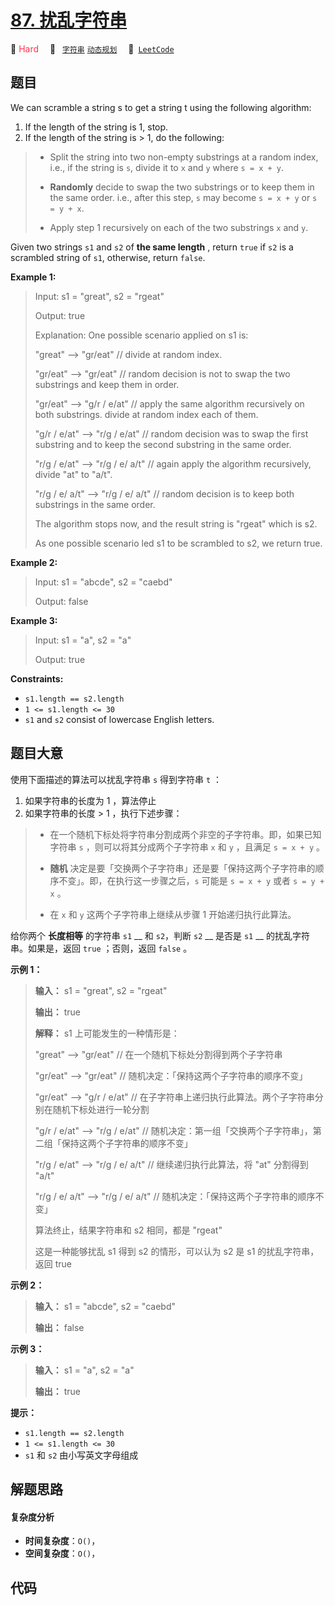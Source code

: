 # [87. 扰乱字符串](https://leetcode.com/problems/scramble-string)

🔴 <font color=#ff334b>Hard</font>&emsp; 🔖&ensp; [`字符串`](/leetcode-js/outline/tag/string.md) [`动态规划`](/leetcode-js/outline/tag/dynamic-programming.md)&emsp; 🔗&ensp;[`LeetCode`](https://leetcode.com/problems/scramble-string)

## 题目

We can scramble a string s to get a string t using the following algorithm:

  1. If the length of the string is 1, stop.
  2. If the length of the string is > 1, do the following: 
> 
>  * Split the string into two non-empty substrings at a random index, i.e., if the string is `s`, divide it to `x` and `y` where `s = x + y`.
> 
>  * **Randomly**  decide to swap the two substrings or to keep them in the same order. i.e., after this step, `s` may become `s = x + y` or `s = y + x`.
> 
>  * Apply step 1 recursively on each of the two substrings `x` and `y`.

Given two strings `s1` and `s2` of **the same length** , return `true` if `s2`
is a scrambled string of `s1`, otherwise, return `false`.



**Example 1:**

> Input: s1 = "great", s2 = "rgeat"
> 
> Output: true
> 
> Explanation: One possible scenario applied on s1 is:
> 
> "great" --> "gr/eat" // divide at random index.
> 
> "gr/eat" --> "gr/eat" // random decision is not to swap the two substrings and keep them in order.
> 
> "gr/eat" --> "g/r / e/at" // apply the same algorithm recursively on both substrings. divide at random index each of them.
> 
> "g/r / e/at" --> "r/g / e/at" // random decision was to swap the first substring and to keep the second substring in the same order.
> 
> "r/g / e/at" --> "r/g / e/ a/t" // again apply the algorithm recursively, divide "at" to "a/t".
> 
> "r/g / e/ a/t" --> "r/g / e/ a/t" // random decision is to keep both substrings in the same order.
> 
> The algorithm stops now, and the result string is "rgeat" which is s2.
> 
> As one possible scenario led s1 to be scrambled to s2, we return true.

**Example 2:**

> Input: s1 = "abcde", s2 = "caebd"
> 
> Output: false

**Example 3:**

> Input: s1 = "a", s2 = "a"
> 
> Output: true

**Constraints:**

  * `s1.length == s2.length`
  * `1 <= s1.length <= 30`
  * `s1` and `s2` consist of lowercase English letters.


## 题目大意

使用下面描述的算法可以扰乱字符串 `s` 得到字符串 `t` ：

  1. 如果字符串的长度为 1 ，算法停止
  2. 如果字符串的长度 > 1 ，执行下述步骤： 
> 
>  * 在一个随机下标处将字符串分割成两个非空的子字符串。即，如果已知字符串 `s` ，则可以将其分成两个子字符串 `x` 和 `y` ，且满足 `s = x + y` 。
> 
>  * **随机** 决定是要「交换两个子字符串」还是要「保持这两个子字符串的顺序不变」。即，在执行这一步骤之后，`s` 可能是 `s = x + y` 或者 `s = y + x` 。
> 
>  * 在 `x` 和 `y` 这两个子字符串上继续从步骤 1 开始递归执行此算法。

给你两个 **长度相等** 的字符串 `s1` __ 和 `s2`，判断 `s2` __ 是否是 `s1` __ 的扰乱字符串。如果是，返回 `true`
；否则，返回 `false` 。

**示例 1：**

> 
> 
> 
> 
> 
> **输入：** s1 = "great", s2 = "rgeat"
> 
> **输出：** true
> 
> **解释：** s1 上可能发生的一种情形是：
> 
> "great" --> "gr/eat" // 在一个随机下标处分割得到两个子字符串
> 
> "gr/eat" --> "gr/eat" // 随机决定：「保持这两个子字符串的顺序不变」
> 
> "gr/eat" --> "g/r / e/at" // 在子字符串上递归执行此算法。两个子字符串分别在随机下标处进行一轮分割
> 
> "g/r / e/at" --> "r/g / e/at" // 随机决定：第一组「交换两个子字符串」，第二组「保持这两个子字符串的顺序不变」
> 
> "r/g / e/at" --> "r/g / e/ a/t" // 继续递归执行此算法，将 "at" 分割得到 "a/t"
> 
> "r/g / e/ a/t" --> "r/g / e/ a/t" // 随机决定：「保持这两个子字符串的顺序不变」
> 
> 算法终止，结果字符串和 s2 相同，都是 "rgeat"
> 
> 这是一种能够扰乱 s1 得到 s2 的情形，可以认为 s2 是 s1 的扰乱字符串，返回 true
> 
> 

**示例 2：**

> 
> 
> 
> 
> 
> **输入：** s1 = "abcde", s2 = "caebd"
> 
> **输出：** false
> 
> 

**示例 3：**

> 
> 
> 
> 
> 
> **输入：** s1 = "a", s2 = "a"
> 
> **输出：** true
> 
> 

**提示：**

  * `s1.length == s2.length`
  * `1 <= s1.length <= 30`
  * `s1` 和 `s2` 由小写英文字母组成


## 解题思路

#### 复杂度分析

- **时间复杂度**：`O()`，
- **空间复杂度**：`O()`，

## 代码

```javascript

```